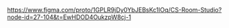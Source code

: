 https://www.figma.com/proto/1GPLR9jDy0YbJEBsKc1lOq/CS-Room-Studio?node-id=27-104&t=EwHDOD4OukzpW8cj-1
